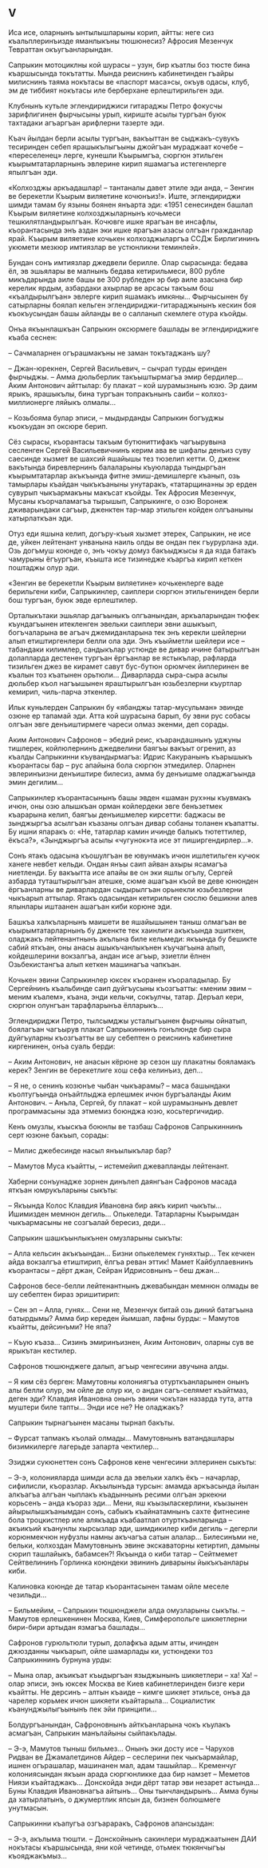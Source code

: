 ## V

Иса исе, оларнынъ ынтылышларыны корип, айтты: неге сиз къальплеринъизде яманлыкъны тюшюнесиз?
Афросия Мезенчук Тевраттан окъугъанларындан.

Сапрыкин мотоциклны кой шурасы – узун, бир къатлы боз тюсте бина къаршысында токътатты.
Мында реиснинъ кабинетинден гъайры милиснинъ  таяма нокътасы ве «паспорт маса»сы, окъув одасы, клуб, эм де тиббият нокътасы иле берберхане ерлештирильген эди.

Клубнынъ кутьле эглендириджиси гитараджы Петро фокусчы зарифлигинен фырчысыны урып, кириште асылы тургъан буюк тахтадаки агъаргъан арифлерни тазерте эди.

Къач йылдан берли асылы тургъан, вакъыттан ве сыджакъ-сувукъ тесиринден себеп ярашыкълыгъыны джойгъан мураджаат кочебе – «переселенец» лерге, кунешли Къырымгъа, сюргюн этильген къырымтатарларнынъ эвлерине кирип яшамагъа истегенлерге япылгъан эди.

«Колхозджы аркъадашлар! – тантаналы давет этиле эди анда, – Зенгин ве берекетли Къырым виляетине кочюнъиз!».
Иште, эглендириджи шимди тамам бу языны боянен янъарта эди:
«1951 сенесинден башлап Къырым виляетине колхозджыларнынъ кочьмеси тешкилятландырылгъан.
Кочювге ишке ярагъан ве инсафлы, къорантасында энъ аздан эки ишке ярагъан азасы олгъан гражданлар ярай.
Къырым виляетине кочькен колхозджыларгъа ССДж Бирлигининъ укюмети мезкюр имтиязлар ве устюнликни теминлей».

Бундан сонъ имтиязлар джедвели берилле.
Олар сырасында: бедава ёл, эв эшьялары ве малнынъ бедава кетирильмеси, 800 рубле микъдарында аиле башы ве 300 рубледен эр бир аиле азасына бир керелик ярдым, азбардаки ахырлар ве арсасы такъым бош «къалдырылгъан» эвлерге кирип яшамакъ имкяны…
Фырчысынен бу сатырларны боялап кельген эглендириджи-гитараджынынъ кескин боя къокъусындан башы айланды ве о салланып скемлеге отура къойды.

Онъа якъынлашкъан Сапрыкин оксюрмеге башлады ве эглендириджиге къаба сеснен:

– Сачмаларнен огърашмакъны не заман токътаджанъ шу?

– Джан-юрекнен, Сергей Васильевич, – сычрап турды еринден фырчыджы.
– Амма дюльберлик такъыштырмагъа эмир бердилер…
Аким Антонович айттылар: бу плакат – кой шурамызнынъ юзю.
Эр даим ярыкъ, ярашыкълы, бина тургъан топракънынъ саиби – колхоз-миллионерге ляйыкъ олмалы…

– Козьбояма булар эписи, – мыдырданды Сапрыкин богъуджы къокъудан эп оксюре берип.

Сёз сырасы, къорантасы такъым бутюниттифакъ чагъырувына сесленген Сергей Васильевичнинъ керим ава ве шифалы денъиз суву саесинде хызмет ве шахсий яшайышы тез тюзелип кетти.
О, дженк вакътында биревлернинъ балаларыны къуюларда тындыргъан къырымтатарлар акъкъында фитне эмиш-демишлерге къанып, озь тамырлары къайдан чыкъкъаныны унутаракъ, «татарщина»ны эр ерден сувурып чыкъармакъны  макъсат къойды.
Тек Афросия Мезенчук, Мусаны къорчаламагъа тырышып, Сапрыкинге, о озю Воронеж дживарындаки сагъыр, дженктен тар-мар этильген койден олгъаныны хатырлаткъан эди.

Отуз еди яшына келип, догъру-къыя хызмет этерек, Сапрыкин, не исе де, уйкен лейтенант унванына наиль олды ве ондан пек гъурурлана эди.
Озь догъмуш коюнде о, энъ чокъу домуз бакъыджысы я да язда батакъ чамурыны ёгъургъан, къышта исе тизинедже къаргъа кирип кеткен поштаджы олур эди.

«Зенгин ве берекетли Къырым виляетине» кочькенлерге ваде берильгени киби, Сапрыкинлер, саиплери сюргюн этильгенинден берли бош тургъан, буюк эвде ерлештилер.

Орталыкътаки эшьялар дагъыныкъ олгъанындан, аркъаларындан тюфек къундагъынен итекленген эвельки саиплери эвни ашыкъып, богъчаларына ве агъач джемиданларына тек энъ керекли шейлерни алып етиштиргенлери белли ола эди.
Энъ къыйметли шейлери исе – табандаки килимлер, сандыкълар устюнде ве дивар ичине батырылгъан долапларда дестенен тургъан ёргъанлар ве ястыкълар, рафларда тизильген джез ве кирамет савут бус-бутюн орюмчек йиплеринен ве къалын тоз къатынен орьтюли…
Диварларда сыра-сыра асылы дюльбер къол нагъышынен яраштырылгъан юзьбезлерни къуртлар кемирип, чиль-парча  эткенлер.

Ильк куньлерден Сапрыкин бу «ябанджы татар-мусульман» эвинде озюне ер тапамай эди.
Атта кой шурасына барып, бу эвни рус собасы олгъан эвге денъиштирмеге чареси олмаз экенми, деп сорады. 

Аким Антонович Сафронов – эбедий реис, къарандашнынъ уджуны тишлерек, койлюлернинъ джедвелини баягъы вакъыт огренип, аз къалды Сапрыкинни къувандырмагъа:
Идрис Какуранынъ къарышыкъ къорантасы бар – рус апайына бола сюргюн этмедилер.
Оларнен эвлеринъизни денъиштире билесиз, амма бу денъишме оладжагъында эмин дегилим…

Сапрыкинлер къорантасынынъ башы эвден «шаман рух»ны къувмакъ ичюн, оны озю алышкъан орман койлердеки эвге бенъзетмек къарарына келип, баягъы денъишмелер кирсетти: баджасы ве зынджыргъа асылгъан къазаны олгъан дивар собаны толанен къапатты.
Бу ишни япаракъ о:
«Не, татарлар камин ичинде балыкъ тютеттилер, ёкъса?», «Зынджыргъа асылы «чугунок»та исе эт пиширгендирлер…».

Сонъ ятакъ одасына къошулгъан ве ювунмакъ ичюн ишлетильген кучюк ханеге невбет кельди.
Ондан янъы саип айван ахыры ясамагъа ниетленди.
Бу вакъытта исе апайы ве он эки яшлы огълу, Сергей азбарда туташтырылгъан атешке, сюме ашагъан къой ве деве юнюнден ёргъанларны ве диварлардан сыдырылгъан орьнекли юзьбезлерни чыкъарып аттылар.
Ятакъ одасындан кетирильген сюслю бешикни алев ялынлары иштаанен ашагъан киби корюне эди. 

Башкъа халкъларнынъ маишети ве яшайышынен таныш олмагъан ве къырымтатарларнынъ бу дженкте тек хаинлиги акъкъында эшиткен, оладжакъ лейтенантнынъ акълына биле кельмеди: якъында бу бешикте сабий яткъан, оны анасы ашыкъчанлыкънен къучагъына алып, койдешлерини вокзалгъа, андан исе агъыр, эзиетли ёлнен Озьбекистангъа алып кеткен машинагъа чапкъан.

Кочькен эвини Сапрыкинлер юксек къоранен къораладылар.
Бу Сергейнинъ къальбинде саип дуйгъусыны къозгъатты:
«меним эвим – меним къалем», къана, энди кельчи, сокъулчы, татар.
Деръал кери, сюргюн олунгъан тарафларынъа ёлларыкъ…

Эглендириджи Петро, тылсымджы усталыгъынен фырчыны ойнатып, боялагъан чагъырув плакат Сапрыкиннинъ гонълюнде бир сыра дуйгъуларны къозгъатты ве шу себептен о реиснинъ кабинетине киргенинен, онъа суаль берди:

– Аким Антонович, не анасын кёрюне эр сезон шу плакатны бояламакъ керек?
Зенгин ве берекетлиге хош сефа келинъиз, деп…

– Я не, о сенинъ козюнъе чыбан чыкъарамы? – маса башындаки къолтугъында онъайтлыджа ерлешмек ичюн бургъаланды Аким Антонович.
– Анъла, Сергей, бу плакат – кой шурамызнынъ девлет программасыны эда этмемиз боюнджа юзю, косьтергичидир.

Кенъ омузлы, къыскъа боюнлы ве тазбаш Сафронов Сапрыкиннинъ серт юзюне бакъып, сорады:

– Милис джебесинде насыл янъылыкълар бар?

– Мамутов Муса къайтты, – истемейип джевапланды лейтенант.

Хаберни сонъунадже зорнен динълеп даянгъан Сафронов масада яткъан юмрукъларыны сыкъты:

– Якъында Колос Клавдия Ивановна бир аякъ кирип чыкъты…
Ишимизден мемнюн дегиль…
Опькеледи.
Татарларны Къырымдан чыкъармасыны не созгъалай бересиз, деди… 

Сапрыкин шашкъынлыкънен омузларыны сыкъты:

– Алла кельсин акъкъындан…
Бизни опькелемек гуняхтыр…
Тек кечкен айда вокзалгъа етиштирип, ёлгъа реван эттик!
Мамет Кайбуллаевнинъ къорантасы – дёрт джан, Сейран Идрисовнынъ – беш джан…

Сафронов бесе-белли лейтенантнынъ джевабындан мемнюн олмады ве шу себептен бираз эришитирип:

– Сен эп – Алла, гунях…
Сени не, Мезенчук битай озь диний батагъына батырдымы?
Амма бир кереден йымшап, лафны бурды:
– Мамутов къайтты, дейсинъми?
Не япа?

– Къую къаза…
Сизинъ эмиринъизнен, Аким Антонович, оларны сув ве ярыкътан кестилер.

Сафронов тюшюнджеге далып, агъыр ченгесини авучына алды.

– Я ким сёз берген: Мамутовны колониягъа отурткъанларынен онынъ алы белли олур, эм ойле де олур ки, о андан сагъ-селямет къайтмаз, деген эди?
Клавдия Ивановна онынъ эвини чокътан назарда тута, атта муштери биле тапты…
Энди исе не?
Не оладжакъ?

Сапрыкин тырнагъынен масаны тырнап бакъты.

– Фурсат тапмакъ къолай олмады…
Мамутовнынъ ватандашлары бизимкилерге лагерьде запарта чектилер…

Эзиджи сукюнеттен сонъ Сафронов кене ченгесини эллеринен сыкъты:

– Э-э, колонияларда шимди асла да эвельки халкъ ёкъ – начарлар, сифилисли, къоразлар.
Акъылынъда турсын: амамда аркъасында йылан алкъагъа алгъан чыплакъ къадыннынъ ресими олгъан эркекни корьсенъ – анда къораз эди…
Мени, яш къызыласкерлини, къызынен айырылышкъанымдан сонъ, сабыкъ къайнатамнынъ сахте фитнесине бола троцкистлер иле алякъада къабаатлап отурткъанларында – акъикъий къанунлы хырсызлар эди, шимдикилер киби дегиль – дегерли корюнмекчюн нуфузлы намны акъчагъа сатын алалар…
Билесинъми не, бельки, колхоздан Мамутовнынъ эвине экскаваторны кетиртип, дамыны сюрип ташлайыкъ, бабамсен?!
Якъында о киби татар – Сейтмемет Сейтвелининъ Горлинка коюндеки эвининъ диварыны йыкъкъанлары киби.

Калиновка коюнде де татар къорантасынен тамам ойле меселе чезильди…

– Бильмейим, – Сапрыкин тюшюнджели алда омузларыны сыкъты.
– Мамутов ерлешкенинен Москва, Киев, Симферопольге шикяетлерни бири-бири артыдан язмагъа башлады…

Сафронов гурюльтюли турып, долафкъа адым атты, ичинден джюзданны чыкъарып, ойле шамарлады ки, устюндеки тоз Сапрыкиннинъ бурнуна урды:

– Мына олар, акъикъат къыдыргъан языджынынъ шикяетлери – ха! Ха! – олар эписи, энъ юксек Москва ве Киев кабинетлеринден бизге кери къайтты.
Не дерсинъ – алтын къаиде – кимге шикяет этильсе, онъа да чарелер корьмек ичюн шикяети къайтарыла…
Социалистик къанунджылыгъынынъ пек эйи принципи…

Болдургъанындан, Сафроновнынъ айткъанларына чокъ къулакъ асмагъан, Сапрыкин манълайыны сыйпакълады.

– Э-э, Мамутов тыныш бильмез…
Онынъ эки досту исе – Чарухов Ридван ве Джамалетдинов Айдер – сеслерини пек чыкъармайлар, ишнен огърашалар, машинанен мал, адам ташыйлар…
Кременчуг колониясындан якъын арада сюргюнликке даа бир намзет – Меметов Ниязи къайтаджакъ…
Донскойда энди дёрт татар эви незарет астында…
Буны Клавдия Ивановнагъа айтынъ…
Оны тынчландырынъ…
Амма буны да хатырлатынъ, о джумертлик япсын да, бизнен болюшмеге унутмасын.

Сапрыкинни къапугъа озгъараракъ, Сафронов апансыздан:

– Э-э, акълыма тюшти. – Донскойнынъ сакинлери мураджаатынен ДАИ нокътасы къаршысында, яни кой четинде, отьмек тюкянчыгъы къояджакъмыз…